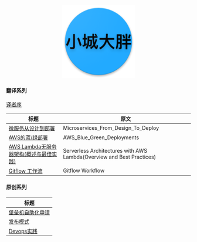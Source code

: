 <p align="center">
   <img width="200" src="avatar.png">
</p>

#### 翻译系列

[译者序](translator_foreword.md)


|           标题             |             原文             |
| --------------------------| ---------------------------- |
| [微服务从设计到部署](microservices-from-design-to-deploy_cn/README.md)    |  Microservices_From_Design_To_Deploy|
| [AWS的蓝/绿部署](blue_green_deployment_on_aws/README.md)    |  AWS_Blue_Green_Deployments|
| [AWS Lambda无服务器架构(概述与最佳实践)](Serverless_Architectures_with_AWS_Lambda_cn/README.md) |  Serverless Architectures with AWS Lambda(Overview and Best Practices)|
| [Gitflow 工作流](gitflow-workflow-cn/README.md) |  Gitflow Workflow|

#### 原创系列

| 标题                          |
| ---------------------------- |
| [堡垒机自助化申请](bhapp-doc/README.md)         |
| [发布模式](deployment-strategies_cn/README.md) |
| [Devops实践](devops_practices/README.md) |

